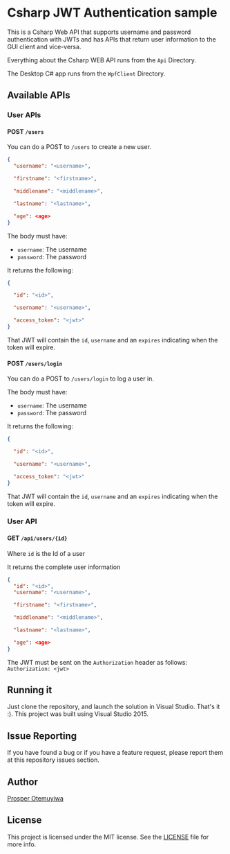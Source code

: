 # Csharp JWT Authentication sample

This is a Csharp Web API that supports username and password authentication with JWTs and has APIs that return user information to the GUI client and vice-versa.

Everything about the Csharp WEB API runs from the `Api` Directory.

The Desktop C# app runs from the `WpfClient` Directory.

## Available APIs

### User APIs

#### POST `/users`

You can do a POST to `/users` to create a new user.

```json
{
  "username": "<username>",

  "firstname": "<firstname>",

  "middlename": "<middlename>",

  "lastname": "<lastname>",

  "age": <age>
}
```

The body must have:

* `username`: The username
* `password`: The password

It returns the following:

```json
{

  "id": "<id>",

  "username": "<username>",

  "access_token": "<jwt>"
}
```

That JWT will contain the `id`, `username` and an `expires` indicating when the token will expire.

#### POST `/users/login`

You can do a POST to `/users/login` to log a user in.

The body must have:

* `username`: The username
* `password`: The password

It returns the following:

```json
{

  "id": "<id>",

  "username": "<username>",

  "access_token": "<jwt>"
}
```

That JWT will contain the `id`, `username` and an `expires` indicating when the token will expire.

### User API

#### GET `/api/users/{id}`

Where `id` is the Id of a user

It returns the complete user information

```json
{
  "id": "<id>",
  "username": "<username>",

  "firstname": "<firstname>",

  "middlename": "<middlename>",

  "lastname": "<lastname>",

  "age": <age>
}
```

The JWT must be sent on the `Authorization` header as follows: `Authorization: <jwt>`

## Running it

Just clone the repository, and launch the solution in Visual Studio. That's it :).
This project was built using Visual Studio 2015.

## Issue Reporting

If you have found a bug or if you have a feature request, please report them at this repository issues section.

## Author

[Prosper Otemuyiwa](https://twitter.com/unicodeveloper)

## License

This project is licensed under the MIT license. See the [LICENSE](LICENSE) file for more info.
